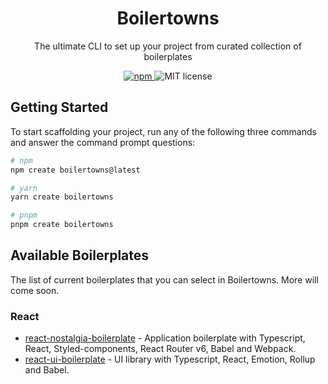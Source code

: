 <h1 align="center">Boilertowns</h1>

<p align="center">
  The ultimate CLI to set up your project from curated collection of boilerplates
</p>

<div align="center">
  <a href="https://www.npmjs.com/package/create-boilertowns">
    <img alt="npm" src="https://img.shields.io/npm/v/create-boilertowns?style=flat-square">
  </a>
  <img src="https://img.shields.io/github/license/boilertowns/react-nostalgia-boilerplate?style=flat-square" alt="MIT license" >
</div>

## Getting Started

To start scaffolding your project, run any of the following three commands and answer the command prompt questions:

```bash
# npm
npm create boilertowns@latest

# yarn
yarn create boilertowns

# pnpm
pnpm create boilertowns
```

## Available Boilerplates

The list of current boilerplates that you can select in Boilertowns. More will come soon.

### React

- [react-nostalgia-boilerplate](https://github.com/boilertowns/react-nostalgia-boilerplate) - Application boilerplate with Typescript, React, Styled-components, React Router v6, Babel and Webpack.
- [react-ui-boilerplate](https://github.com/boilertowns/react-ui-boilerplate) - UI library with Typescript, React, Emotion, Rollup and Babel.
